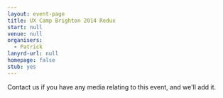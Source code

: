 ```yaml
---
layout: event-page
title: UX Camp Brighton 2014 Redux
start: null
venue: null
organisers: 
  - Patrick
lanyrd-url: null
homepage: false
stub: yes
---
```


Contact us if you have any media relating to this event, and we'll add it.